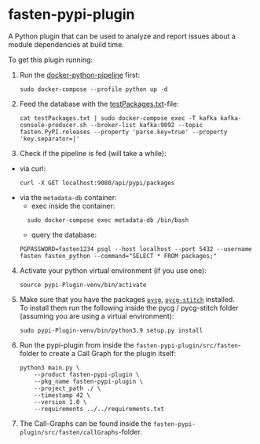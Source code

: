 # fasten-pypi-plugin
A Python plugin that can be used to analyze and report issues about a module dependencies at build time.

To get this plugin running:

1. Run the [docker-python-pipeline](https://github.com/fasten-project/fasten-docker-deployment) first:
	```
	sudo docker-compose --profile python up -d
	```

2. Feed the database with the [testPackages.txt](https://github.com/fasten-project/fasten-pypi-plugin/blob/development/testPackages.txt)-file:
	```
	cat testPackages.txt | sudo docker-compose exec -T kafka kafka-console-producer.sh --broker-list kafka:9092 --topic fasten.PyPI.releases --property 'parse.key=true' --property 'key.separator=|'
	```

3. Check if the pipeline is fed (will take a while):
 * via curl:
   ```
   curl -X GET localhost:9080/api/pypi/packages
   ```
 * via the `metadata-db` container:
	* exec inside the container:
   ```
	 sudo docker-compose exec metadata-db /bin/bash
	 ```
	* query the database:
	 ```
	 PGPASSWORD=fasten1234 psql --host localhost --port 5432 --username fasten fasten_python --command="SELECT * FROM packages;"
	 ```

4. Activate your python virtual environment (if you use one):
	```
	source pypi-Plugin-venv/bin/activate
	```

5. Make sure that you have the packages [`pycg`](https://github.com/vitsalis/pycg), [`pycg-stitch`](https://github.com/fasten-project/pycg-stitch) installed. \
   To install them run the following inside the pycg / pycg-stitch folder (assuming you are using a virtual environment):
	 ```
	 sudo pypi-Plugin-venv/bin/python3.9 setup.py install
	 ```

6. Run the pypi-plugin from inside the `fasten-pypi-plugin/src/fasten`-folder to create a Call Graph for the plugin itself:
	```
	python3 main.py \
		--product fasten-pypi-plugin \
		--pkg_name fasten-pypi-plugin \
		--project_path ./ \
		--timestamp 42 \
		--version 1.0 \
		--requirements ../../requirements.txt
	```

7. The Call-Graphs can be found inside the `fasten-pypi-plugin/src/fasten/callGraphs`-folder.
